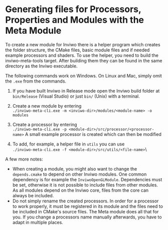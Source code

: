 # Generating files for Processors, Properties and Modules with the Meta Module

To create a new module for Inviwo there is a helper program which creates the folder structure,
the CMake files, basic module files and if needed example processors and shaders. To use the
helper, you need to build the inviwo-meta-tools target. After building them they can be found
in the same directory as the Inviwo executable.

The following commands work on Windows. On Linux
and Mac, simply omit the `.exe` from the commands.

1. If you have built Inviwo in Release mode open the Inviwo build folder at `bin/Release` (Visual Studio) or just `bin/` (Unix) with
a terminal.

2. Create a new module by entering\
`./inviwo-meta-cli.exe -m <inviwo-dir>/modules/<module-name> -o modules`

3. Create a processor by entering\
`./inviwo-meta-cli.exe -p <module-dir>/src/processor/<processor-name>`
A small example processor is created which can then be modified

4. To add, for example, a helper file in `utils` you can use\
`./inviwo-meta-cli.exe -f <module-dir>/src/utils/<file-name>`\

A few more notes:
- When creating a module, you might also want to change the `depends.cmake` to depend on other Inviwo modules. One
common dependency is for example the `InviwoOpenGLModule`.
Dependencies must be set, otherwise it is not possible to include files from other modules.
As all modules depend on the Inviwo core, files from the core can always be included.
- Do not simply rename the created processors. In order for a processor to work properly, it must be registered in its module and the files need to be included in CMake's source files. The Meta module does all that for you. If you change a processors name manually afterwards, you have to adapt in multiple places.
